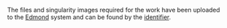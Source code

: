The files and singularity images required for the work have been uploaded to the [Edmond](https://edmond.mpg.de/)
 system and can be found by the [identifier](https://doi.org/10.17617/3.HQYC8O).
